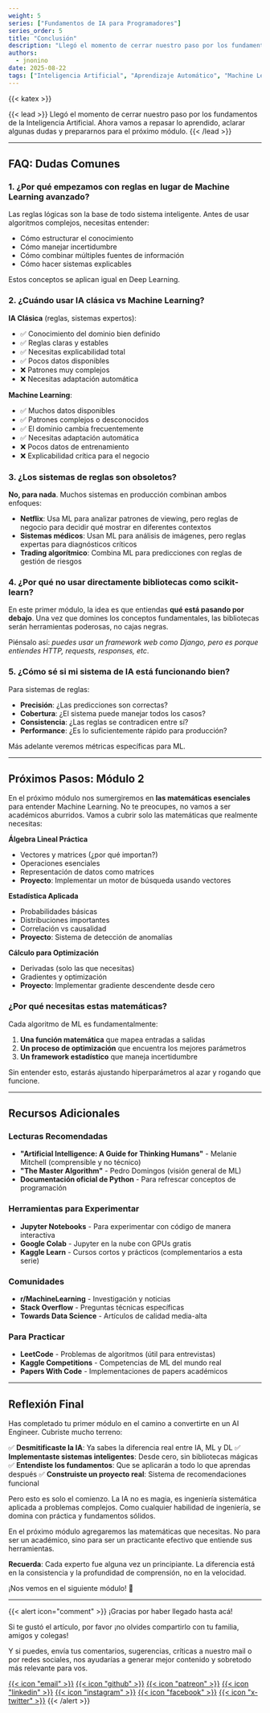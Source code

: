 ```yaml
---
weight: 5
series: ["Fundamentos de IA para Programadores"]
series_order: 5
title: "Conclusión"
description: "Llegó el momento de cerrar nuestro paso por los fundamentos de la Inteligencia Artificial. Ahora vamos a repasar lo aprendido, aclarar algunas dudas y prepararnos para el próximo módulo."
authors:
  - jnonino
date: 2025-08-22
tags: ["Inteligencia Artificial", "Aprendizaje Automático", "Machine Learning"]
---
```

{{< katex >}}

{{< lead >}}
Llegó el momento de cerrar nuestro paso por los fundamentos de la Inteligencia Artificial. Ahora vamos a repasar lo aprendido, aclarar algunas dudas y prepararnos para el próximo módulo.
{{< /lead >}}

---

## FAQ: Dudas Comunes

### 1. ¿Por qué empezamos con reglas en lugar de Machine Learning avanzado?

Las reglas lógicas son la base de todo sistema inteligente. Antes de usar algoritmos complejos, necesitas entender:
- Cómo estructurar el conocimiento
- Cómo manejar incertidumbre
- Cómo combinar múltiples fuentes de información
- Cómo hacer sistemas explicables

Estos conceptos se aplican igual en Deep Learning.

### 2. ¿Cuándo usar IA clásica vs Machine Learning?

**IA Clásica** (reglas, sistemas expertos):
- ✅ Conocimiento del dominio bien definido
- ✅ Reglas claras y estables
- ✅ Necesitas explicabilidad total
- ✅ Pocos datos disponibles
- ❌ Patrones muy complejos
- ❌ Necesitas adaptación automática

**Machine Learning**:
- ✅ Muchos datos disponibles
- ✅ Patrones complejos o desconocidos
- ✅ El dominio cambia frecuentemente
- ✅ Necesitas adaptación automática
- ❌ Pocos datos de entrenamiento
- ❌ Explicabilidad crítica para el negocio

### 3. ¿Los sistemas de reglas son obsoletos?

**No, para nada**. Muchos sistemas en producción combinan ambos enfoques:
- **Netflix**: Usa ML para analizar patrones de viewing, pero reglas de negocio para decidir qué mostrar en diferentes contextos
- **Sistemas médicos**: Usan ML para análisis de imágenes, pero reglas expertas para diagnósticos críticos
- **Trading algorítmico**: Combina ML para predicciones con reglas de gestión de riesgos

### 4. ¿Por qué no usar directamente bibliotecas como scikit-learn?

En este primer módulo, la idea es que entiendas **qué está pasando por debajo**. Una vez que domines los conceptos fundamentales, las bibliotecas serán herramientas poderosas, no cajas negras.

Piénsalo así: *puedes usar un framework web como Django, pero es porque entiendes HTTP, requests, responses, etc*.

### 5. ¿Cómo sé si mi sistema de IA está funcionando bien?

Para sistemas de reglas:
- **Precisión**: ¿Las predicciones son correctas?
- **Cobertura**: ¿El sistema puede manejar todos los casos?
- **Consistencia**: ¿Las reglas se contradicen entre sí?
- **Performance**: ¿Es lo suficientemente rápido para producción?

Más adelante veremos métricas específicas para ML.

---

## Próximos Pasos: Módulo 2

En el próximo módulo nos sumergiremos en **las matemáticas esenciales** para entender Machine Learning. No te preocupes, no vamos a ser académicos aburridos. Vamos a cubrir solo las matemáticas que realmente necesitas:

**Álgebra Lineal Práctica**
- Vectores y matrices (¿por qué importan?)
- Operaciones esenciales
- Representación de datos como matrices
- **Proyecto**: Implementar un motor de búsqueda usando vectores

**Estadística Aplicada**
- Probabilidades básicas
- Distribuciones importantes
- Correlación vs causalidad
- **Proyecto**: Sistema de detección de anomalías

**Cálculo para Optimización**
- Derivadas (solo las que necesitas)
- Gradientes y optimización
- **Proyecto**: Implementar gradiente descendente desde cero

### ¿Por qué necesitas estas matemáticas?

Cada algoritmo de ML es fundamentalmente:
1. **Una función matemática** que mapea entradas a salidas
2. **Un proceso de optimización** que encuentra los mejores parámetros
3. **Un framework estadístico** que maneja incertidumbre

Sin entender esto, estarás ajustando hiperparámetros al azar y rogando que funcione.

---

## Recursos Adicionales

### Lecturas Recomendadas
- **"Artificial Intelligence: A Guide for Thinking Humans"** - Melanie Mitchell (comprensible y no técnico)
- **"The Master Algorithm"** - Pedro Domingos (visión general de ML)
- **Documentación oficial de Python** - Para refrescar conceptos de programación

### Herramientas para Experimentar
- **Jupyter Notebooks** - Para experimentar con código de manera interactiva
- **Google Colab** - Jupyter en la nube con GPUs gratis
- **Kaggle Learn** - Cursos cortos y prácticos (complementarios a esta serie)

### Comunidades
- **r/MachineLearning** - Investigación y noticias
- **Stack Overflow** - Preguntas técnicas específicas
- **Towards Data Science** - Artículos de calidad media-alta

### Para Practicar
- **LeetCode** - Problemas de algoritmos (útil para entrevistas)
- **Kaggle Competitions** - Competencias de ML del mundo real
- **Papers With Code** - Implementaciones de papers académicos

---

## Reflexión Final

Has completado tu primer módulo en el camino a convertirte en un AI Engineer. Cubriste mucho terreno:

✅ **Desmitificaste la IA**: Ya sabes la diferencia real entre IA, ML y DL
✅ **Implementaste sistemas inteligentes**: Desde cero, sin bibliotecas mágicas
✅ **Entendiste los fundamentos**: Que se aplicarán a todo lo que aprendas después
✅ **Construiste un proyecto real**: Sistema de recomendaciones funcional

Pero esto es solo el comienzo. La IA no es magia, es ingeniería sistemática aplicada a problemas complejos. Como cualquier habilidad de ingeniería, se domina con práctica y fundamentos sólidos.

En el próximo módulo agregaremos las matemáticas que necesitas. No para ser un académico, sino para ser un practicante efectivo que entiende sus herramientas.

**Recuerda**: Cada experto fue alguna vez un principiante. La diferencia está en la consistencia y la profundidad de comprensión, no en la velocidad.

¡Nos vemos en el siguiente módulo! 🚀

---

{{< alert icon="comment" >}}
¡Gracias por haber llegado hasta acá!

Si te gustó el artículo, por favor ¡no olvides compartirlo con tu familia, amigos y colegas!

Y si puedes, envía tus comentarios, sugerencias, críticas a nuestro mail o por redes sociales, nos ayudarías a generar mejor contenido y sobretodo más relevante para vos.

[{{< icon "email" >}}](mailto:learn.software.eng@gmail.com)
[{{< icon "github" >}}](https://github.com/learn-software-engineering)
[{{< icon "patreon" >}}](https://patreon.com/learnsoftwareeng)
[{{< icon "linkedin" >}}](https://linkedin.com/company/learn-software)
[{{< icon "instagram" >}}](https://www.instagram.com/learnsoftwareeng)
[{{< icon "facebook" >}}](https://www.facebook.com/learn.software.eng)
[{{< icon "x-twitter" >}}](https://x.com/software45687)
{{< /alert >}}
